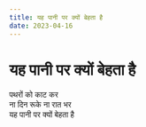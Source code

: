 ```yaml
---
title: यह पानी पर क्यों बेहता है
date: 2023-04-16
---
```


# यह पानी पर क्यों बेहता है

पथरों को काट कर<br/>
ना दिन रूके ना रात भर<br/>
यह पानी पर क्यों बेहता है
